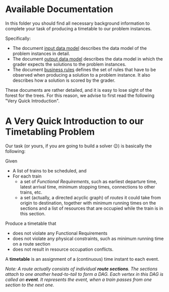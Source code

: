 # Available Documentation
In this folder you should find all necessary background information to complete your task of producing a timetable to our problem instances.

Specifically:

* The document [input data model](documentation/input_data_model.md) describes the data model of the problem instances in detail.
* The document [output data model](documentation/output_data_model.md) describes the data model in which the grader expects the solutions to the problem instances.
* The document [business rules](documentation/business_rules.md) defines the set of rules that have to be observed when producing a solution to a problem instance. It also describes how a solution is scored by the grader.

These documents are rather detailed, and it is easy to lose sight of the forest for the trees. For this reason, we advise to first read the following "Very Quick Introduction".

# A Very Quick Introduction to our Timetabling Problem

Our task (or yours, if you are going to build a solver :wink:) is basically the following:

Given 
* A list of trains to be scheduled, and
* For each train
    - a set of _Functional Requirements_, such as earliest departure time, latest arrival time, minimum stopping times, connections to other trains, etc.
    - a set (actually, a directed acyclic graph) of _routes_ it could take from origin to destination, together with minimum running times on the sections and a list of resources that are occupied while the train is in this section.

Produce a timetable that
-	does not violate any Functional Requirements
-	does not violate any physical constraints, such as minimum running time on a route section
-	does not result in resource occupation conflicts.

A **timetable** is an assignment of a (continuous) time instant to each event.

_Note: A route actually consists of individual **route sections**. The sections attach to one another head-to-tail to form a DAG. Each vertex in this DAG is called an **event**. It represents the event, when a train passes from one section to the next one._